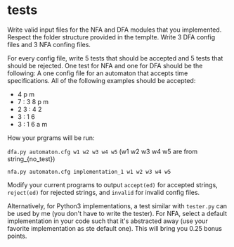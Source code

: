 # tests
Write valid input files for the NFA and DFA modules that you implemented.
Respect the folder structure provided in the templte. Write 3 DFA config files and 3 NFA confing files.

For every config file, write 5 tests that should be accepted and 5 tests that should be rejected. 
One test for NFA and one for DFA should be the following: 
A one config file for an automaton that accepts time  specifications. All  of  the  following examples should be accepted:
- 4 p m
- 7 : 3 8 p m
- 2 3 : 4 2
- 3 : 1 6 
- 3 : 1 6 a m


How your prgrams will be run:

`dfa.py automaton.cfg w1 w2 w3 w4 w5` (w1 w2 w3 w4 w5 are from string_{no_test})

`nfa.py automaton.cfg implementation_1 w1 w2 w3 w4 w5`

Modify your current programs to output `accept(ed)` for accepted strings, `reject(ed)` for rejected strings, and `invalid` for invalid config files.

Alternatively, for Python3 implementations, a test similar with `tester.py` can be used by me (you don't have to write the tester). For NFA, select a default implementation in your code such that it's abstracted away (use your favorite implementation as ste default one). This will bring you 0.25 bonus points.
